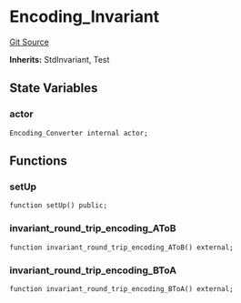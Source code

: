 # Encoding_Invariant
[Git Source](https://github.com/ethereum-optimism/optimism/blob/f7b73857601914eeea6fc4c1ba46ae99ca744d97/contracts/test/invariants/Encoding.t.sol)

**Inherits:**
StdInvariant, Test


## State Variables
### actor

```solidity
Encoding_Converter internal actor;
```


## Functions
### setUp


```solidity
function setUp() public;
```

### invariant_round_trip_encoding_AToB


```solidity
function invariant_round_trip_encoding_AToB() external;
```

### invariant_round_trip_encoding_BToA


```solidity
function invariant_round_trip_encoding_BToA() external;
```

